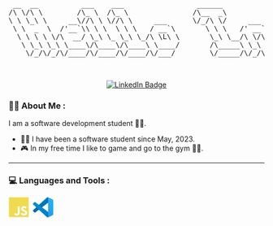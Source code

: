 <pre>
 __  __          ___    ___                 ______                                                                    
/\ \/\ \        /\_ \  /\_ \               /\__  _\                  /'\_/`\                                          
\ \ \_\ \     __\//\ \ \//\ \     ___      \/_/\ \/     ___ ___     /\      \    ___   _ __    __    __  __    ___    
 \ \  _  \  /'__`\\ \ \  \ \ \   / __`\       \ \ \   /' __` __`\   \ \ \__\ \  / __`\/\`'__\/'_ `\ /\ \/\ \ /' _ `\  
  \ \ \ \ \/\  __/ \_\ \_ \_\ \_/\ \L\ \       \_\ \__/\ \/\ \/\ \   \ \ \_/\ \/\ \L\ \ \ \//\ \L\ \\ \ \_\ \/\ \/\ \ 
   \ \_\ \_\ \____\/\____\/\____\ \____/       /\_____\ \_\ \_\ \_\   \ \_\\ \_\ \____/\ \_\\ \____ \\/`____ \ \_\ \_\
    \/_/\/_/\/____/\/____/\/____/\/___/        \/_____/\/_/\/_/\/_/    \/_/ \/_/\/___/  \/_/ \/___L\ \`/___/> \/_/\/_/
                                                                                               /\____/   /\___/       
                                                                                               \_/__/    \/__/              
</pre>

<div id="badges" align="center">
  <a href="https://www.linkedin.com/in/morgyn-peay-567560271/">
  <img src="https://img.shields.io/badge/LinkedIn-blue?logo=linkedin&logoColor=white&style=flat" alt="LinkedIn Badge"/>
  </a>
</div>

### :raising_hand_woman: About Me :

I am a software development student :woman_student:.

- :woman_technologist: I have been a software student since May, 2023.
- :video_game: In my free time I like to game and go to the gym :running_woman:.

---

### :computer: Languages and Tools :
<div>
  <img src="https://github.com/devicons/devicon/blob/master/icons/javascript/javascript-plain.svg" title="JavaScript" alt="JavaScript" width="40" height="40"/>&nbsp;
  <img src="https://github.com/devicons/devicon/blob/master/icons/vscode/vscode-original.svg" title="VSCode" alt="VSCode" width="40" height="40"/>&nbsp;
</div>
